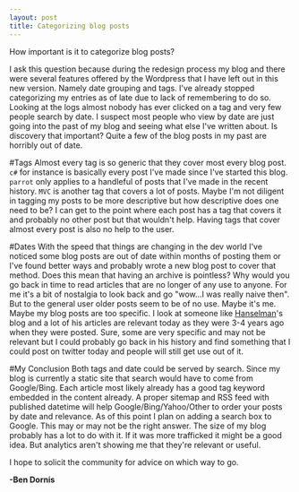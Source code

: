 ```yaml
---
layout: post
title: Categorizing blog posts
---
```


How important is it to categorize blog posts? 

I ask this question because during the redesign process my blog and there were several features offered by the Wordpress that I have left out in this new version. Namely date grouping and tags. I've already stopped categorizing my entries as of late due to lack of remembering to do so. Looking at the logs almost nobody has ever clicked on a tag and very few people search by date. I suspect most people who view by date are just going into the past of my blog and seeing what else I've written about. Is discovery that important? Quite a few of the blog posts in my past are horribly out of date.

#Tags
Almost every tag is so generic that they cover most every blog post. `c#` for instance is basically every post I've made since I've started this blog. `parrot` only applies to a handleful of posts that I've made in the recent history. `MVC` is another tag that covers a lot of posts. Maybe I'm not diligent in tagging my posts to be more descriptive but how descriptive does one need to be? I can get to the point where each post has a tag that covers it and probably no other post but that wouldn't help. Having tags that cover almost every post is also no help to the user.

#Dates
With the speed that things are changing in the dev world I've noticed some blog posts are out of date within months of posting them or I've found better ways and probably wrote a new blog post to cover that method. Does this mean that having an archive is pointless? Why would you go back in time to read articles that are no longer of any use to anyone. For me it's a bit of nostalgia to look back and go "wow...I was really naive then". But to the general user older posts seem to be of no use. Maybe it's me. Maybe my blog posts are too specific. I look at someone like [Hanselman](http://hanselman.com)'s blog and a lot of his articles are relevant today as they were 3-4 years ago when they were posted. Sure, some are very specific and may not be relevant but I could probably go back in his history and find something that I could post on twitter today and people will still get use out of it. 

#My Conclusion
Both tags and date could be served by search. Since my blog is currently a static site that search would have to come from Google/Bing. Each article most likely already has a good tag keyword embedded in the content already. A proper sitemap and RSS feed with published datetime will help Google/Bing/Yahoo/Other to order your posts by date and relevance. As of this point I plan on adding a search box to Google. This may or may not be the right answer. The size of my blog probably has a lot to do with it. If it was more trafficked it might be a good idea. But analytics aren't showing me that they're relevant or useful.

I hope to solicit the community for advice on which way to go.

**-Ben Dornis**